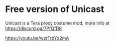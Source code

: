 # Free version of Unicast
Unicast is a Tera proxy costume mod, more info at https://discord.gg/7PfQfD8

https://youtu.be/wzrTrbYx2mA
